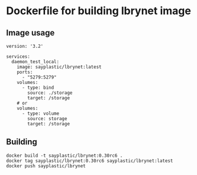 # Dockerfile for building lbrynet image

## Image usage

```
version: '3.2'

services:
  daemon_test_local:
    image: sayplastic/lbrynet:latest
    ports:
      - "5279:5279"
    volumes:
      - type: bind
        source: ./storage
        target: /storage
    # or
    volumes:
      - type: volume
        source: storage
        target: /storage
```

## Building

```
docker build -t sayplastic/lbrynet:0.30rc6 .
docker tag sayplastic/lbrynet:0.30rc6 sayplastic/lbrynet:latest
docker push sayplastic/lbrynet
```
